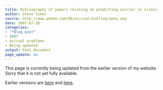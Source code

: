 ```yaml
---
title: Bibliography of papers relating to predicting accrual in clinical trials
author: Steve Simon
source: http://www.pmean.com/08/accrual/bibliography.asp
date: 2007-07-28
categories:
- "*Blog post"
- 2007
- Accrual problems
- Being updated
output: html_document
page_update: no
---
```


This page is currently being updated from the earlier version of my website. Sorry that it is not yet fully available.

<!---More--->


Earlier versions are [here][sim1] and [here][sim2].

[sim1]: http://www.pmean.com/08/accrual/bibliography.asp
[sim2]: http://new.pmean.com/accrual-bibliography/
